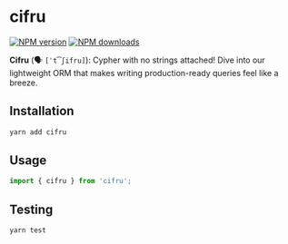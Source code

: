# cifru

[![NPM version](https://img.shields.io/npm/v/cifru.svg?style=flat)](https://www.npmjs.com/package/cifru)
[![NPM downloads](https://img.shields.io/npm/dm/cifru.svg?style=flat)](https://www.npmjs.com/package/cifru)

**Cifru** (🗣 `[ˈt͡ʃifru]`): Cypher with no strings attached! Dive into our lightweight ORM that makes writing production-ready queries feel like a breeze.

## Installation

```bash
yarn add cifru
```

## Usage

```ts
import { cifru } from 'cifru';
```

## Testing

```bash
yarn test
```